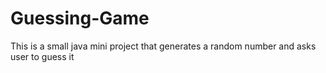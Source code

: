 # Guessing-Game
This is a small java mini project that generates a random number and asks user to guess it 
